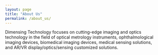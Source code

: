 ```yaml
---
layout: page
title: "About Us"
permalink: /about_us/
---
```

Dimensing Technology focuses on cutting-edge imaging and optics technology in the field of optical metrology instruments, ophthalmological imaging devices, biomedical imaging devices, medical sensing solutions, and AR/VR display/optics/sensing customized solutions.
